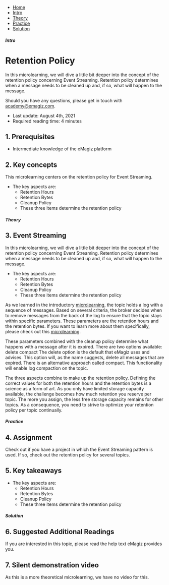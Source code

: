 <div class="ez-academy">
    <div class="ez-academy__body">
        <main class="micro-learning">
        <ul class="doc-nav">
            <li class="doc-nav__item"><a href="../../docs/microlearning/intermediate-understanding-error-handling-in-emagiz-index" class="doc-nav__link">Home</a></li>
            <li class="doc-nav__item"><a href="#intro" class="doc-nav__link">Intro</a></li>
            <li class="doc-nav__item"><a href="#theory" class="doc-nav__link">Theory</a></li>
            <li class="doc-nav__item"><a href="#practice" class="doc-nav__link">Practice</a></li>
            <li class="doc-nav__item"><a href="#solution" class="doc-nav__link">Solution</a></li>
        </ul>

<div class="doc">

##### Intro

# Retention Policy
 
In this microlearning, we will dive a little bit deeper into the concept of the retention policy concerning Event Streaming. Retention policy determines when a message needs to be cleaned up and, if so, what will happen to the message.

Should you have any questions, please get in touch with academy@emagiz.com.

- Last update: August 4th, 2021
- Required reading time: 4 minutes

## 1. Prerequisites
- Intermediate knowledge of the eMagiz platform

## 2. Key concepts
This microlearning centers on the retention policy for Event Streaming.

- The key aspects are:
    - Retention Hours
    - Retention Bytes
    - Cleanup Policy
    - These three items determine the retention policy

##### Theory
  
## 3. Event Streaming

In this microlearning, we will dive a little bit deeper into the concept of the retention policy concerning Event Streaming. Retention policy determines when a message needs to be cleaned up and, if so, what will happen to the message.

- The key aspects are:
    - Retention Hours
    - Retention Bytes
    - Cleanup Policy
    - These three items determine the retention policy

As we learned in the introductory [microlearning](crashcourse-eventstreaming-event-streaming-introduction.md), the topic holds a log with a sequence of messages. Based on several criteria, the broker decides when to remove messages from the back of the log to ensure that the topic stays within specific parameters. These parameters are the retention hours and the retention bytes. If you want to learn more about them specifically, please check out this [microlearning](crashcourse-eventstreaming-topic-and-topic-properties.md).

These parameters combined with the cleanup policy determine what happens with a message after it is expired. There are two options available:
delete
compact
The delete option is the default that eMagiz uses and advises. This option will, as the name suggests, delete all messages that are expired. There is an alternative approach called compact. This functionality will enable log compaction on the topic.

The three aspects combine to make up the retention policy. Defining the correct values for both the retention hours and the retention bytes is a science as a form of art. As you only have limited storage capacity available, the challenge becomes how much retention you reserve per topic. The more you assign, the less free storage capacity remains for other topics. As a consequence, you need to strive to optimize your retention policy per topic continually.

##### Practice

## 4. Assignment

Check out if you have a project in which the Event Streaming pattern is used. If so, check out the retention policy for several topics.

## 5. Key takeaways

- The key aspects are:
    - Retention Hours
    - Retention Bytes
    - Cleanup Policy
    - These three items determine the retention policy

##### Solution

## 6. Suggested Additional Readings

If you are interested in this topic, please read the help text eMagiz provides you.

## 7. Silent demonstration video

As this is a more theoretical microlearning, we have no video for this.

</div>
</main>
</div>
</div>